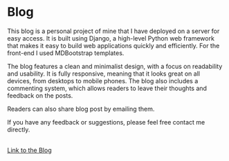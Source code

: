 # Blog
<p>This blog is a personal project of mine that I have deployed on a server for easy access. It is built using Django, a high-level Python web framework that makes it easy to build web applications quickly and efficiently. For the front-end I used MDBootstrap templates.</p>
<p>The blog features a clean and minimalist design, with a focus on readability and usability. It is fully responsive, meaning that it looks great on all devices, from desktops to mobile phones. The blog also includes a commenting system, which allows readers to leave their thoughts and feedback on the posts.</p>
<p>Readers can also share blog post by emailing them.</P>
<p>If you have any feedback or suggestions, please feel free contact me directly.</p>
<br>
<a href="https://django-blog-application.iran.liara.run/">Link to the Blog</a>

